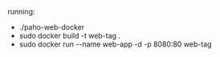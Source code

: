 running:
- ./paho-web-docker
- sudo docker build -t web-tag . 
- sudo docker run --name web-app -d -p 8080:80 web-tag 
